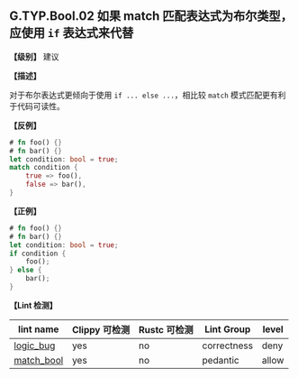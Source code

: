 ## G.TYP.Bool.02 如果 match 匹配表达式为布尔类型，应使用 `if` 表达式来代替

**【级别】** 建议

**【描述】**

对于布尔表达式更倾向于使用 `if ... else ...`，相比较 `match` 模式匹配更有利于代码可读性。

**【反例】**

```rust
# fn foo() {}
# fn bar() {}
let condition: bool = true;
match condition {
    true => foo(),
    false => bar(),
}
```

**【正例】**

```rust
# fn foo() {}
# fn bar() {}
let condition: bool = true;
if condition {
    foo();
} else {
    bar();
}
```

**【Lint 检测】**

| lint name | Clippy 可检测 | Rustc 可检测 | Lint Group | level |
| ------ | ---- | --------- | ------ | ------ | 
| [logic_bug ](https://rust-lang.github.io/rust-clippy/master/#logic_bug ) | yes | no | correctness | deny |
| [match_bool](https://rust-lang.github.io/rust-clippy/master/#match_bool) | yes | no | pedantic | allow |


